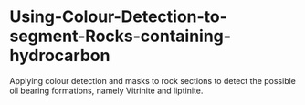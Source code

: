 # Using-Colour-Detection-to-segment-Rocks-containing-hydrocarbon
Applying colour detection and masks to rock sections to detect the possible oil bearing formations, namely Vitrinite and liptinite.
